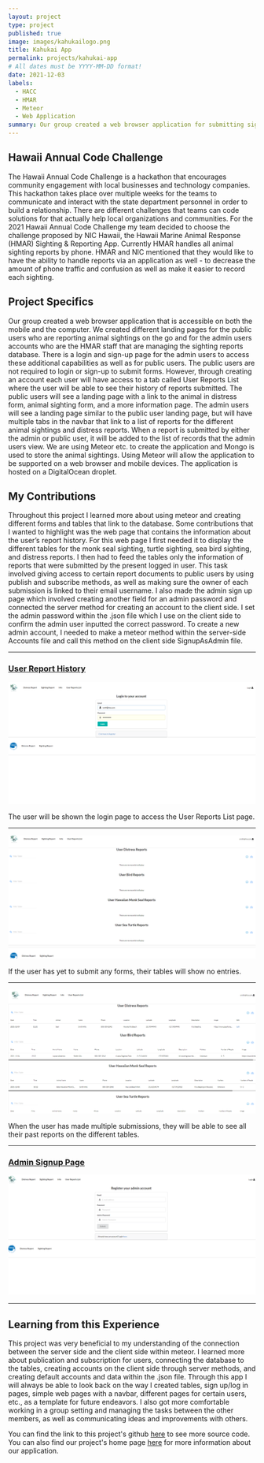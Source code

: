 ```yaml
---
layout: project
type: project
published: true
image: images/kahukailogo.png
title: Kahukai App
permalink: projects/kahukai-app
# All dates must be YYYY-MM-DD format!
date: 2021-12-03
labels:
  - HACC
  - HMAR
  - Meteor
  - Web Application
summary: Our group created a web browser application for submitting sighting and distress reports of animals for HACC.
---
```


## **Hawaii Annual Code Challenge**

The Hawaii Annual Code Challenge is a hackathon that encourages community engagement with local businesses and technology companies. This hackathon takes place over multiple weeks for the teams to communicate and interact with the state department personnel in order to build a relationship. There are different challenges that teams can code solutions for that actually help local organizations and communities. For the 2021 Hawaii Annual Code Challenge my team decided to choose the challenge proposed by NIC Hawaii, the Hawaii Marine Animal Response (HMAR) Sighting & Reporting App. Currently HMAR handles all animal sighting reports by phone. HMAR and NIC mentioned that they would like to have the ability to handle reports via an application as well - to decrease the amount of phone traffic and confusion as well as make it easier to record each sighting.

## **Project Specifics**

Our group created a web browser application that is accessible on both the mobile and the computer. We created different landing pages for the public users who are reporting animal sightings on the go and for the admin users accounts who are the HMAR staff that are managing the sighting reports database. There is a login and sign-up page for the admin users to access these additional capabilities as well as for public users. The public users are not required to login or sign-up to submit forms. However, through creating an account each user will have access to a tab called User Reports List where the user will be able to see their history of reports submitted. The public users will see a landing page with a link to the animal in distress form, animal sighting form, and a more information page. The admin users will see a landing page similar to the public user landing page, but will have multiple tabs in the navbar that link to a list of reports for the different animal sightings and distress reports. When a report is submitted by either the admin or public user, it will be added to the list of records that the admin users view. We are using Meteor etc. to create the application and Mongo is used to store the animal sightings. Using Meteor will allow the application to be supported on a web browser and mobile devices. The application is hosted on a DigitalOcean droplet.

## **My Contributions**

Throughout this project I learned more about using meteor and creating different forms and tables that link to the database. Some contributions that I wanted to highlight was the web page that contains the information about the user’s report history. For this web page I first needed it to display the different tables for the monk seal sighting, turtle sighting, sea bird sighting, and distress reports. I then had to feed the tables only the information of reports that were submitted by the present logged in user. This task involved giving access to certain report documents to public users by using publish and subscribe methods, as well as making sure the owner of each submission is linked to their email username. I also made the admin sign up page which involved creating another field for an admin password and connected the server method for creating an account to the client side. I set the admin password within the .json file which I use on the client side to confirm the admin user inputted the correct password. To create a new admin account, I needed to make a meteor method within the server-side Accounts file and call this method on the client side SignupAsAdmin file. 

___________________________________________________________________________________________________________________________________________________________________________________
### **[User Report History](https://github.com/bloombugs/application/tree/issue-35)**


<img class="ui massive center floated image" src="../images/kahukailogin.png" alt="">

The user will be shown the login page to access the User Reports List page.

___________________________________________________________________________________________________________________________________________________________________________________
<img class="ui massive center floated image" src="../images/kahukaiuserreporthistorynone.png" alt="">

If the user has yet to submit any forms, their tables will show no entries. 

___________________________________________________________________________________________________________________________________________________________________________________
<img class="ui massive center floated image" src="../images/kahukaiuserreporthistory.png" alt="">

When the user has made multiple submissions, they will be able to see all their past reports on the different tables. 

___________________________________________________________________________________________________________________________________________________________________________________
### **[Admin Signup Page](https://github.com/bloombugs/application/tree/issue-32)**

<img class="ui massive center floated image" src="../images/kahukaiadminsignup.png" alt="">

___________________________________________________________________________________________________________________________________________________________________________________
## **Learning from this Experience**

This project was very beneficial to my understanding of the connection between the server side and the client side within meteor. I learned more about publication and subscription for users, connecting the database to the tables, creating accounts on the client side through server methods, and creating default accounts and data within the .json file. Through this app I will always be able to look back on the way I created tables, sign up/log in pages, simple web pages with a navbar, different pages for certain users, etc., as a template for future endeavors. I also got more comfortable working in a group setting and managing the tasks between the other members, as well as communicating ideas and improvements with others. 

You can find the link to this project's github [here](https://github.com/bloombugs/application) to see more source code. You can also find our project's home page [here](https://bloombugs.github.io/) for more information about our application.